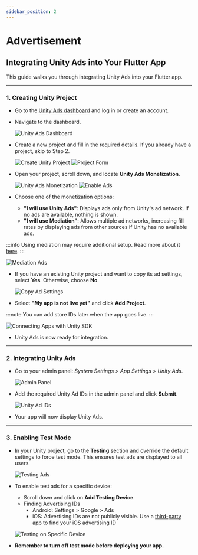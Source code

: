 ```yaml
---
sidebar_position: 2
---
```


# Advertisement

## **Integrating Unity Ads into Your Flutter App**

This guide walks you through integrating Unity Ads into your Flutter app.

---

### **1. Creating Unity Project**

* Go to the [Unity Ads dashboard](https://id.unity.com/en/account/) and log in or create an account.
* Navigate to the dashboard.

   ![Unity Ads Dashboard](../../static/img/advertisement/Unityads1.png)

* Create a new project and fill in the required details. If you already have a project, skip to Step 2.

   ![Create Unity Project](../../static/img/advertisement/Unityads2.png)
   ![Project Form](../../static/img/advertisement/Unityads3.png)

* Open your project, scroll down, and locate **Unity Ads Monetization**.

   ![Unity Ads Monetization](../../static/img/advertisement/Unityads4.png)
   ![Enable Ads](../../static/img/advertisement/Unityads5.png)

* Choose one of the monetization options:
  - **"I will use Unity Ads"**: Displays ads only from Unity's ad network. If no ads are available, nothing is shown.
  - **"I will use Mediation"**: Allows multiple ad networks, increasing fill rates by displaying ads from other sources if Unity has no available ads.

:::info
Using mediation may require additional setup. Read more about it [here](https://docs.unity.com/ads/en-us/manual/ImplementingUnityAdsInMediation).
:::

   ![Mediation Ads](../../static/img/advertisement/Unityads6.png)

* If you have an existing Unity project and want to copy its ad settings, select **Yes**. Otherwise, choose **No**.

   ![Copy Ad Settings](../../static/img/advertisement/Unityads7.png)

* Select **"My app is not live yet"** and click **Add Project**.

:::note
You can add store IDs later when the app goes live.
:::

   ![Connecting Apps with Unity SDK](../../static/img/advertisement/Unityads8.png)

* Unity Ads is now ready for integration.

---

### **2. Integrating Unity Ads**

* Go to your admin panel: *System Settings > App Settings > Unity Ads*.

   ![Admin Panel](../../static/img/advertisement/Unityads9.png)

* Add the required Unity Ad IDs in the admin panel and click **Submit**.

   ![Unity Ad IDs](../../static/img/advertisement/Unityads10.png)

* Your app will now display Unity Ads.

---

### **3. Enabling Test Mode**

* In your Unity project, go to the **Testing** section and override the default settings to force test mode. This ensures test ads are displayed to all users.

   ![Testing Ads](../../static/img/advertisement/Unityads11.png)

* To enable test ads for a specific device:
  - Scroll down and click on **Add Testing Device**.
  - Finding Advertising IDs
    - Android: Settings > Google > Ads
    - iOS: Advertising IDs are not publicly visible. Use a [third-party app](https://apps.apple.com/in/app/my-device-id-by-appsflyer/id1192323960) to find your iOS advertising ID

   ![Testing on Specific Device](../../static/img/advertisement/Unityads12.png)

* **Remember to turn off test mode before deploying your app.**

